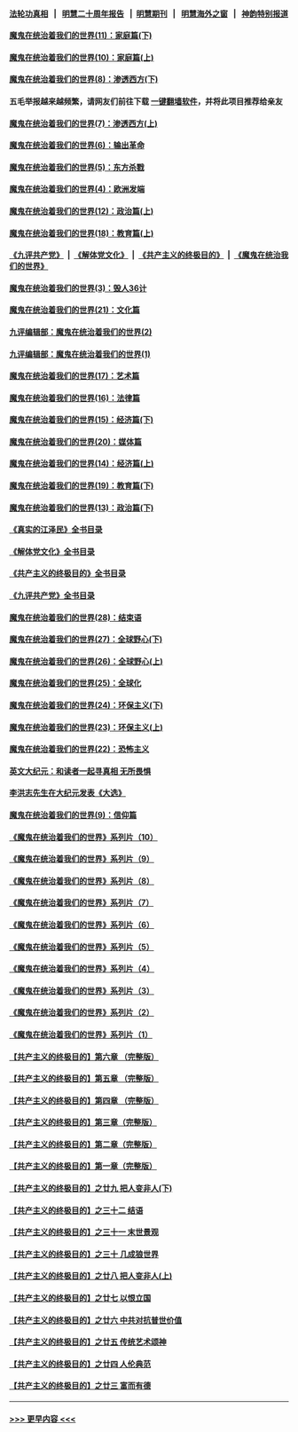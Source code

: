 #### [法轮功真相](https://github.com/gfw-breaker/truth/blob/master/README.md?t=0) &nbsp;&nbsp;|&nbsp;&nbsp; [明慧二十周年报告](https://github.com/gfw-breaker/mh-reports/blob/master/README.md?t=0) &nbsp;&nbsp;|&nbsp;&nbsp;[明慧期刊](https://github.com/gfw-breaker/mh-qikan) &nbsp;&nbsp;|&nbsp;&nbsp; [明慧海外之窗](https://github.com/gfw-breaker/mh-news/blob/master/README.md?t=0) &nbsp;&nbsp;|&nbsp;&nbsp; [神韵特别报道](https://github.com/gfw-breaker/mh-news/blob/master/shenyun.md?t=0)
#### [魔鬼在统治着我们的世界(11)：家庭篇(下)](../pages/nsc422/n10440961.md?t=11210101) 
#### [魔鬼在统治着我们的世界(10)：家庭篇(上)](../pages/nsc422/n10435448.md?t=11210101) 
#### [魔鬼在统治着我们的世界(8)：渗透西方(下)](../pages/nsc422/n10429603.md?t=11210101) 
#### 五毛举报越来越频繁，请网友们前往下载 [一键翻墙软件](https://github.com/gfw-breaker/ssr-accounts)，并将此项目推荐给亲友
#### [魔鬼在统治着我们的世界(7)：渗透西方(上)](../pages/nsc422/n10426013.md?t=11210101) 
#### [魔鬼在统治着我们的世界(6)：输出革命](../pages/nsc422/n10421536.md?t=11210101) 
#### [魔鬼在统治着我们的世界(5)：东方杀戮](../pages/nsc422/n10417707.md?t=11210101) 
#### [魔鬼在统治着我们的世界(4)：欧洲发端](../pages/nsc422/n10414890.md?t=11210101) 
#### [魔鬼在统治着我们的世界(12)：政治篇(上)](../pages/nsc422/n10444576.md?t=11210101) 
#### [魔鬼在统治着我们的世界(18)：教育篇(上)](../pages/nsc422/n10526970.md?t=11210101) 
#### [《九评共产党》](https://github.com/begood0513/9ping.md/blob/master/README.md) &nbsp;|&nbsp; [《解体党文化》](../../../../jtdwh.md/blob/master/README.md)  &nbsp;|&nbsp; [《共产主义的终极目的》](../../../../gczydzjmd.md/blob/master/README.md) &nbsp;|&nbsp; [《魔鬼在统治我们的世界》](../../../../mgztzwmdsj.md/blob/master/README.md) 
#### [魔鬼在统治着我们的世界(3)：毁人36计](../pages/nsc422/n10411583.md?t=11210101) 
#### [魔鬼在统治着我们的世界(21)：文化篇](../pages/nsc422/n10597706.md?t=11210101) 
#### [九评编辑部：魔鬼在统治着我们的世界(2)](../pages/nsc422/n10410036.md?t=11210101) 
#### [九评编辑部：魔鬼在统治着我们的世界(1)](../pages/nsc422/n10406825.md?t=11210101) 
#### [魔鬼在统治着我们的世界(17)：艺术篇](../pages/nsc422/n10499093.md?t=11210101) 
#### [魔鬼在统治着我们的世界(16)：法律篇](../pages/nsc422/n10485969.md?t=11210101) 
#### [魔鬼在统治着我们的世界(15)：经济篇(下)](../pages/nsc422/n10469975.md?t=11210101) 
#### [魔鬼在统治着我们的世界(20)：媒体篇](../pages/nsc422/n10586579.md?t=11210101) 
#### [魔鬼在统治着我们的世界(14)：经济篇(上)](../pages/nsc422/n10457370.md?t=11210101) 
#### [魔鬼在统治着我们的世界(19)：教育篇(下)](../pages/nsc422/n10564808.md?t=11210101) 
#### [魔鬼在统治着我们的世界(13)：政治篇(下)](../pages/nsc422/n10448270.md?t=11210101) 
#### [《真实的江泽民》全书目录](../pages/nsc422/n13721399.md?t=11210101) 
#### [《解体党文化》全书目录](../pages/nsc422/n13721157.md?t=11210101) 
#### [《共产主义的终极目的》全书目录](../pages/nsc422/n13721048.md?t=11210101) 
#### [《九评共产党》全书目录](../pages/nsc422/n13708085.md?t=11210101) 
#### [魔鬼在统治着我们的世界(28)：结束语](../pages/nsc422/n10936246.md?t=11210101) 
#### [魔鬼在统治着我们的世界(27)：全球野心(下)](../pages/nsc422/n10928319.md?t=11210101) 
#### [魔鬼在统治着我们的世界(26)：全球野心(上)](../pages/nsc422/n10900318.md?t=11210101) 
#### [魔鬼在统治着我们的世界(25)：全球化](../pages/nsc422/n10788205.md?t=11210101) 
#### [魔鬼在统治着我们的世界(24)：环保主义(下)](../pages/nsc422/n10695307.md?t=11210101) 
#### [魔鬼在统治着我们的世界(23)：环保主义(上)](../pages/nsc422/n10688613.md?t=11210101) 
#### [魔鬼在统治着我们的世界(22)：恐怖主义](../pages/nsc422/n10614727.md?t=11210101) 
#### [英文大纪元：和读者一起寻真相 无所畏惧](../pages/nsc422/n12542027.md?t=11210101) 
#### [李洪志先生在大纪元发表《大选》](../pages/nsc422/n12534746.md?t=11210101) 
#### [魔鬼在统治着我们的世界(9)：信仰篇](../pages/nsc422/n10432159.md?t=11210101) 
#### [《魔鬼在统治着我们的世界》系列片（10）](../pages/nsc422/n12292670.md?t=11210101) 
#### [《魔鬼在统治着我们的世界》系列片（9）](../pages/nsc422/n12290859.md?t=11210101) 
#### [《魔鬼在统治着我们的世界》系列片（8）](../pages/nsc422/n12287445.md?t=11210101) 
#### [《魔鬼在统治着我们的世界》系列片（7）](../pages/nsc422/n12283425.md?t=11210101) 
#### [《魔鬼在统治着我们的世界》系列片（6）](../pages/nsc422/n12282314.md?t=11210101) 
#### [《魔鬼在统治着我们的世界》系列片（5）](../pages/nsc422/n12281419.md?t=11210101) 
#### [《魔鬼在统治着我们的世界》系列片（4）](../pages/nsc422/n12274024.md?t=11210101) 
#### [《魔鬼在统治着我们的世界》系列片（3）](../pages/nsc422/n12271322.md?t=11210101) 
#### [《魔鬼在统治着我们的世界》系列片（2）](../pages/nsc422/n12269049.md?t=11210101) 
#### [《魔鬼在统治着我们的世界》系列片（1）](../pages/nsc422/n12267575.md?t=11210101) 
#### [【共产主义的终极目的】第六章 （完整版）](../pages/nsc422/n11428913.md?t=11210101) 
#### [【共产主义的终极目的】第五章 （完整版）](../pages/nsc422/n11428912.md?t=11210101) 
#### [【共产主义的终极目的】第四章 （完整版）](../pages/nsc422/n11428907.md?t=11210101) 
#### [【共产主义的终极目的】第三章（完整版）](../pages/nsc422/n11428848.md?t=11210101) 
#### [【共产主义的终极目的】第二章（完整版）](../pages/nsc422/n11428831.md?t=11210101) 
#### [【共产主义的终极目的】第一章（完整版）](../pages/nsc422/n11417651.md?t=11210101) 
#### [【共产主义的终极目的】之廿九 把人变非人(下)](../pages/nsc422/n11344140.md?t=11210101) 
#### [【共产主义的终极目的】之三十二 结语](../pages/nsc422/n11360535.md?t=11210101) 
#### [【共产主义的终极目的】之三十一 末世景观](../pages/nsc422/n11351129.md?t=11210101) 
#### [【共产主义的终极目的】之三十 几成狼世界](../pages/nsc422/n11348280.md?t=11210101) 
#### [【共产主义的终极目的】之廿八 把人变非人(上)](../pages/nsc422/n11340492.md?t=11210101) 
#### [【共产主义的终极目的】之廿七 以恨立国](../pages/nsc422/n11336944.md?t=11210101) 
#### [【共产主义的终极目的】之廿六 中共对抗普世价值](../pages/nsc422/n11324785.md?t=11210101) 
#### [【共产主义的终极目的】之廿五 传统艺术颂神](../pages/nsc422/n11296396.md?t=11210101) 
#### [【共产主义的终极目的】之廿四 人伦典范](../pages/nsc422/n11296397.md?t=11210101) 
#### [【共产主义的终极目的】之廿三 富而有德](../pages/nsc422/n11283598.md?t=11210101) 

----
#### [ >>> 更早内容 <<< ](../indexes/nsc422-earlier.md)
